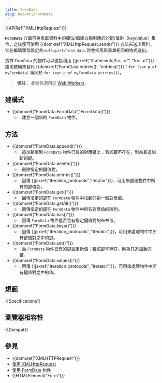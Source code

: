 ```yaml
---
title: FormData
slug: Web/API/FormData
---
```


{{APIRef("XMLHttpRequest")}}

**`FormData`** 介面可為表單資料中的欄位/值建立相對應的的鍵/值對（key/value）集合，之後便可使用 {{domxref("XMLHttpRequest.send()")}} 方法來送出資料。它在編碼類型設定為 `multipart/form-data` 時會採用與表單相同的格式送出。

實作 `FormData` 的物件可以直接利用 {{jsxref("Statements/for...of", "for...of")}} 語法結構來替代 {{domxref('FormData.entries()', 'entries()')}}：`for (var p of myFormData)` 等同於 `for (var p of myFormData.entries())`。

> **備註：** 此特性適用於 [Web Workers](/zh-TW/docs/Web/API/Web_Workers_API)。

## 建構式

- {{domxref("FormData.FormData","FormData()")}}
  - : 建立一個新的 `FormData` 物件。

## 方法

- {{domxref("FormData.append()")}}
  - : 追加新值到 `FormData` 物件已有的對應鍵上；若該鍵不存在，則為其追加新的鍵。
- {{domxref("FormData.delete()")}}
  - : 刪除指定的鍵值對。
- {{domxref("FormData.entries()")}}
  - : 回傳 {{jsxref("Iteration_protocols","iterator")}}，可用來處理物件中所有的鍵值對。
- {{domxref("FormData.get()")}}
  - : 回傳指定的鍵在 `FormData` 物件中找到的第一個對應值。
- {{domxref("FormData.getAll()")}}
  - : 回傳指定的鍵在 `FormData` 物件中所有對應值的陣列。
- {{domxref("FormData.has()")}}
  - : 回傳 `FormData` 物件是否含有指定鍵值對的布林值。
- {{domxref("FormData.keys()")}}
  - : 回傳 {{jsxref("Iteration_protocols", "iterator")}}，可用來處理物件中所有鍵值對之中的鍵。
- {{domxref("FormData.set()")}}
  - : 為 `FormData` 物件已有的鍵設定新值；若該鍵不存在，則為其追加新的鍵。
- {{domxref("FormData.values()")}}
  - : 回傳 {{jsxref("Iteration_protocols", "iterator")}}，可用來處理物件中所有鍵值對之中的值。

## 規範

{{Specifications}}

## 瀏覽器相容性

{{Compat}}

## 參見

- {{domxref("XMLHTTPRequest")}}
- [使用 XMLHttpRequest](/zh-TW/docs/Web/API/XMLHttpRequest_API/Using_XMLHttpRequest)
- [使用 FormData 物件](/zh-TW/docs/Web/API/XMLHttpRequest_API/Using_FormData_Objects)
- {{HTMLElement("Form")}}
